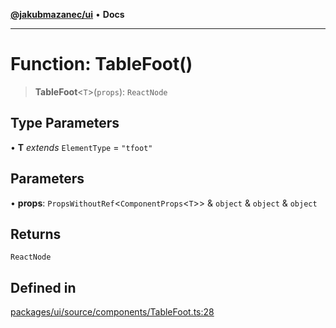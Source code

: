 [**@jakubmazanec/ui**](../README.md) • **Docs**

---

# Function: TableFoot()

> **TableFoot**\<`T`\>(`props`): `ReactNode`

## Type Parameters

• **T** _extends_ `ElementType` = `"tfoot"`

## Parameters

• **props**: `PropsWithoutRef`\<`ComponentProps`\<`T`\>\> & `object` & `object` & `object`

## Returns

`ReactNode`

## Defined in

[packages/ui/source/components/TableFoot.ts:28](https://github.com/jakubmazanec/tools/blob/a5f92f7f2969c6804808173bd093f7dbafca1b9f/packages/ui/source/components/TableFoot.ts#L28)
